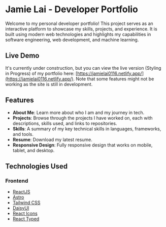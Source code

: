 # Jamie Lai - Developer Portfolio

Welcome to my personal developer portfolio! This project serves as an interactive platform to showcase my skills, projects, and experience. It is built using modern web technologies and highlights my capabilities in software engineering, web development, and machine learning.

## Live Demo

It's currently under construction, but you can view the live version (Styling in Progress) of my portfolio here: [https://jamielai0116.netlify.app/](https://jamielai0116.netlify.app/). Note that some features might not be working as the site is still in development.


## Features

- **About Me**: Learn more about who I am and my journey in tech.
- **Projects**: Browse through the projects I have worked on, each with descriptions, skills used, and links to repositories.
- **Skills**: A summary of my key technical skills in languages, frameworks, and tools.
- **Resume**: Download my latest resume.
- **Responsive Design**: Fully responsive design that works on mobile, tablet, and desktop.

## Technologies Used

### Frontend
- [ReactJS](https://reactjs.org/) 
- [Astro](https://astro.build/) 
- [Tailwind CSS](https://tailwindcss.com/)
- [DaisyUI](https://daisyui.com/)
- [React Icons](https://react-icons.github.io/react-icons/)
- [React Typed](https://github.com/ssbeefeater/react-typed)


